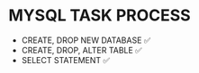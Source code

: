 # MYSQL TASK PROCESS

- CREATE, DROP NEW DATABASE ✅
- CREATE, DROP, ALTER TABLE ✅
- SELECT STATEMENT ✅
